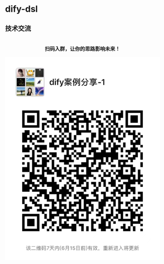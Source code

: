 # dify-dsl


## 技术交流

<div style="display: flex; align-items: center; justify-content: space-around;">
  <div style="text-align: center;">
    <h3>扫码入群，让你的思路影响未来！</h3>
    <img src="./images/dify.jpg" alt="" style="width: 100%;"/>
  </div>
</div>